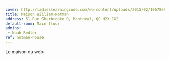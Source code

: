 ```yaml
---
cover: http://ladieslearningcode.com/wp-content/uploads/2015/02/10678690_791193447590037_5791059436202553921_n.jpg
title: Maison William-Notman
address: 51 Rue Sherbrooke O, Montréal, QC H2X 1X2
default-room: Main floor
admins:
 - Noah Redler
ref: notman-house
---
```

Le maison du web
